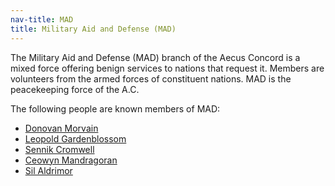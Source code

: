 ```yaml
---
nav-title: MAD
title: Military Aid and Defense (MAD)
---
```


The Military Aid and Defense (MAD) branch of the Aecus Concord is a mixed force
offering benign services to nations that request it. Members are volunteers
from the armed forces of constituent nations. MAD is the peacekeeping force of
the A.C.

The following people are known members of MAD:

* [Donovan Morvain](../dossiers/donovan-morvain)
* [Leopold Gardenblossom](../dossiers/leopold-gardenblossom)
* [Sennik Cromwell](../dossiers/sennik-cromwell)
* [Ceowyn Mandragoran](../dossiers/ceowyn-mandragoran)
* [Sil Aldrimor](../dossiers/sil-aldrimor)
